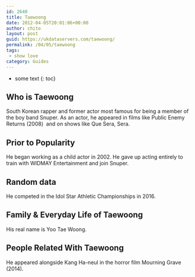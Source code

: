 ```yaml
---
id: 2640
title: Taewoong
date: 2012-04-05T20:01:06+00:00
author: chito
layout: post
guid: https://ukdataservers.com/taewoong/
permalink: /04/05/taewoong
tags:
 - show love
category: Guides
---
```


* some text
{: toc}
          
          
## Who is  Taewoong
                  
                  
                  
South Korean rapper and former actor most famous for being a member of the boy band Snuper. As an actor, he appeared in films like Public Enemy Returns (2008)  and on shows like Que Sera, Sera.
                  
                
                
                
## Prior to Popularity 
                  
                  
                  
He began working as a child actor in 2002. He gave up acting entirely to train with WIDMAY Entertainment and join Snuper.
                  
                
                
                
## Random data 
                  
                  
                  
He competed in the Idol Star Athletic Championships in 2016.
                  
                
                
                
## Family & Everyday Life of Taewoong
                  
                  
                  
His real name is Yoo Tae Woong.
                  
                
                
                
## People Related With  Taewoong
                  
                  
                  
He appeared alongside Kang Ha-neul in the horror film Mourning Grave (2014).
                  
                
              
            
          
          
          
    
    
  
